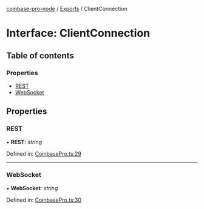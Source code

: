 [coinbase-pro-node](../README.md) / [Exports](../modules.md) / ClientConnection

# Interface: ClientConnection

## Table of contents

### Properties

- [REST](clientconnection.md#rest)
- [WebSocket](clientconnection.md#websocket)

## Properties

### REST

• **REST**: _string_

Defined in: [CoinbasePro.ts:29](https://github.com/bennycode/coinbase-pro-node/blob/1018fbd/src/CoinbasePro.ts#L29)

---

### WebSocket

• **WebSocket**: _string_

Defined in: [CoinbasePro.ts:30](https://github.com/bennycode/coinbase-pro-node/blob/1018fbd/src/CoinbasePro.ts#L30)
